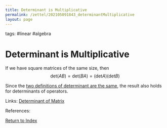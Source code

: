 ```yaml
---
title: Determinant is Multiplicative
permalink: /zettel/202105091843_determinantMultiplicative
layout: page
---
```

tags: #linear #algebra

# Determinant is Multiplicative

If we have square matrices of the same size, then 
$$
\textrm{det} (AB) = \textrm{det}(BA) = ( \textrm{det} A ) ( \textrm{det} B )
$$

Since the [two definitions of determinant are the same](202105091856_determinantOperatorEqualsDeterminantMatrix), 
the result also holds for determinants of operators.

Links: [Determinant of Matrix](202105091818_determinantMatrix)

References: 

[Return to Index](index)